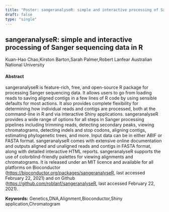 ```yaml
---
title: "Poster: sangeranalyseR: simple and interactive processing of Sanger sequencing data in R"
draft: false
type: "single"
---
```


## sangeranalyseR: simple and interactive processing of Sanger sequencing data in R
Kuan-Hao Chao,Kirston Barton,Sarah Palmer,Robert Lanfear
Australian National University
#### Abstract

sangeranalyseR is feature-rich, free, and open-source R package for processing Sanger sequencing data. It allows users to go from loading reads to saving aligned contigs in a few lines of R code by using sensible defaults for most actions. It also provides complete flexibility for determining how individual reads and contigs are processed, both at the command-line in R and via interactive Shiny applications. sangeranalyseR provides a wide range of options for all steps in Sanger processing pipelines including trimming reads, detecting secondary peaks, viewing chromatograms, detecting indels and stop codons, aligning contigs, estimating phylogenetic trees, and more. Input data can be in either ABIF or FASTA format. sangeranalyseR comes with extensive online documentation and outputs aligned and unaligned reads and contigs in FASTA format, along with detailed interactive HTML reports. sangeranalyseR supports the use of colorblind-friendly palettes for viewing alignments and chromatograms. It is released under an MIT licence and available for all platforms on Bioconductor (https://bioconductor.org/packages/sangeranalyseR, last accessed February 22, 2021) and on Github (https://github.com/roblanf/sangeranalyseR, last accessed February 22, 2021).

**Keywords:** Genetics,DNA,Alignment,Bioconductor,Shiny application,Chromatogram
